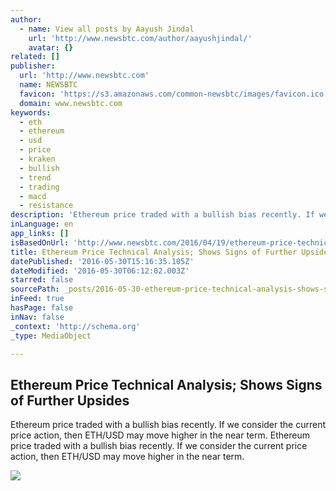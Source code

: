 ```yaml
---
author:
  - name: View all posts by Aayush Jindal
    url: 'http://www.newsbtc.com/author/aayushjindal/'
    avatar: {}
related: []
publisher:
  url: 'http://www.newsbtc.com'
  name: NEWSBTC
  favicon: 'https://s3.amazonaws.com/common-newsbtc/images/favicon.ico'
  domain: www.newsbtc.com
keywords:
  - eth
  - ethereum
  - usd
  - price
  - kraken
  - bullish
  - trend
  - trading
  - macd
  - resistance
description: 'Ethereum price traded with a bullish bias recently. If we consider the current price action, then ETH/USD may move higher in the near term. Ethereum price traded with a bullish bias recently. If we consider the current price action, then ETH/USD may move higher in the near term.'
inLanguage: en
app_links: []
isBasedOnUrl: 'http://www.newsbtc.com/2016/04/19/ethereum-price-technical-analysis-shows-signs-upsides/'
title: Ethereum Price Technical Analysis; Shows Signs of Further Upsides
datePublished: '2016-05-30T15:16:35.105Z'
dateModified: '2016-05-30T06:12:02.003Z'
starred: false
sourcePath: _posts/2016-05-30-ethereum-price-technical-analysis-shows-signs-of-further-up.md
inFeed: true
hasPage: false
inNav: false
_context: 'http://schema.org'
_type: MediaObject

---
```

<article style=""><h1>Ethereum Price Technical Analysis; Shows Signs of Further Upsides</h1><p>Ethereum price traded with a bullish bias recently. If we consider the current price action, then ETH/USD may move higher in the near term. Ethereum price traded with a bullish bias recently. If we consider the current price action, then ETH/USD may move higher in the near term.</p><img src="http://s3.amazonaws.com/main-newsbtc-images/2016/04/19031252/Ethereum14-2.png" /></article>